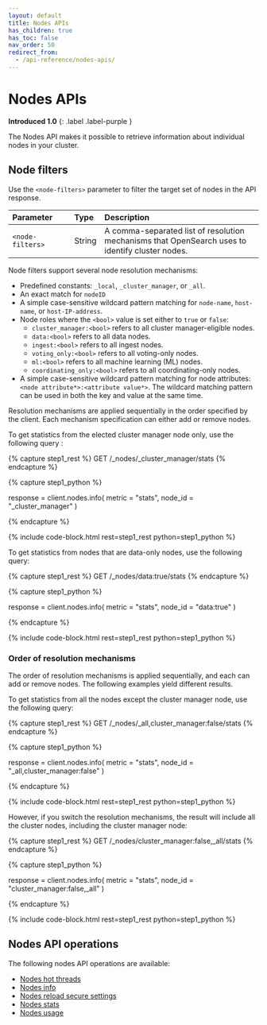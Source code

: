 ```yaml
---
layout: default
title: Nodes APIs
has_children: true
has_toc: false
nav_order: 50
redirect_from:
  - /api-reference/nodes-apis/
---
```


# Nodes APIs
**Introduced 1.0**
{: .label .label-purple }

The Nodes API makes it possible to retrieve information about individual nodes in your cluster. 

## Node filters

Use the `<node-filters>` parameter to filter the target set of nodes in the API response.

<style>
table th:first-of-type {
    width: 25%;
}
table th:nth-of-type(2) {
    width: 10%;
}
table th:nth-of-type(3) {
    width: 65%;
}
</style>

Parameter | Type   | Description
:--- |:-------| :---
`<node-filters>` | String | A comma-separated list of resolution mechanisms that OpenSearch uses to identify cluster nodes.

Node filters support several node resolution mechanisms:

- Predefined constants: `_local`, `_cluster_manager`, or `_all`.
- An exact match for `nodeID`
- A simple case-sensitive wildcard pattern matching for `node-name`, `host-name`, or `host-IP-address`.
- Node roles where the `<bool>` value is set either to `true` or `false`:
  - `cluster_manager:<bool>` refers to all cluster manager-eligible nodes.
  - `data:<bool>` refers to all data nodes.
  - `ingest:<bool>` refers to all ingest nodes.
  - `voting_only:<bool>` refers to all voting-only nodes.
  - `ml:<bool>` refers to all machine learning (ML) nodes.
  - `coordinating_only:<bool>` refers to all coordinating-only nodes.
- A simple case-sensitive wildcard pattern matching for node attributes: `<node attribute*>:<attribute value*>`. The wildcard matching pattern can be used in both the key and value at the same time.

Resolution mechanisms are applied sequentially in the order specified by the client. Each mechanism specification can either add or remove nodes.

To get statistics from the elected cluster manager node only, use the following query :

<!-- spec_insert_start
component: example_code
rest: GET /_nodes/_cluster_manager/stats
-->
{% capture step1_rest %}
GET /_nodes/_cluster_manager/stats
{% endcapture %}

{% capture step1_python %}


response = client.nodes.info(
  metric = "stats",
  node_id = "_cluster_manager"
)

{% endcapture %}

{% include code-block.html
    rest=step1_rest
    python=step1_python %}
<!-- spec_insert_end -->

To get statistics from nodes that are data-only nodes, use the following query:

<!-- spec_insert_start
component: example_code
rest: GET /_nodes/data:true/stats
-->
{% capture step1_rest %}
GET /_nodes/data:true/stats
{% endcapture %}

{% capture step1_python %}


response = client.nodes.info(
  metric = "stats",
  node_id = "data:true"
)

{% endcapture %}

{% include code-block.html
    rest=step1_rest
    python=step1_python %}
<!-- spec_insert_end -->

### Order of resolution mechanisms

The order of resolution mechanisms is applied sequentially, and each can add or remove nodes. The following examples yield different results.

To get statistics from all the nodes except the cluster manager node, use the following query:

<!-- spec_insert_start
component: example_code
rest: GET /_nodes/_all,cluster_manager:false/stats
-->
{% capture step1_rest %}
GET /_nodes/_all,cluster_manager:false/stats
{% endcapture %}

{% capture step1_python %}


response = client.nodes.info(
  metric = "stats",
  node_id = "_all,cluster_manager:false"
)

{% endcapture %}

{% include code-block.html
    rest=step1_rest
    python=step1_python %}
<!-- spec_insert_end -->

However, if you switch the resolution mechanisms, the result will include all the cluster nodes, including the cluster manager node:

<!-- spec_insert_start
component: example_code
rest: GET /_nodes/cluster_manager:false,_all/stats
-->
{% capture step1_rest %}
GET /_nodes/cluster_manager:false,_all/stats
{% endcapture %}

{% capture step1_python %}


response = client.nodes.info(
  metric = "stats",
  node_id = "cluster_manager:false,_all"
)

{% endcapture %}

{% include code-block.html
    rest=step1_rest
    python=step1_python %}
<!-- spec_insert_end -->

## Nodes API operations

The following nodes API operations are available:

- [Nodes hot threads]({{site.url}}{{site.baseurl}}/api-reference/nodes-apis/nodes-hot-threads/)
- [Nodes info]({{site.url}}{{site.baseurl}}/api-reference/nodes-apis/nodes-info/)
- [Nodes reload secure settings]({{site.url}}{{site.baseurl}}/api-reference/nodes-apis/nodes-reload-secure/)
- [Nodes stats]({{site.url}}{{site.baseurl}}/api-reference/nodes-apis/nodes-stats/)
- [Nodes usage]({{site.url}}{{site.baseurl}}/api-reference/nodes-apis/nodes-usage/)

